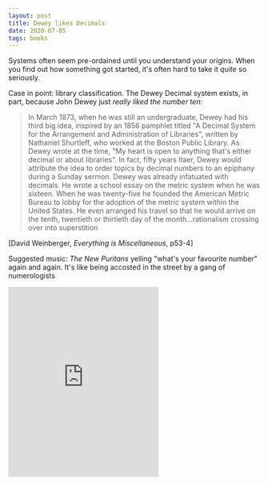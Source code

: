 ```yaml
---
layout: post
title: Dewey likes Decimals
date: 2020-07-05
tags: books
---
```


Systems often seem pre-ordained until you understand your origins. When you find out how something got started, it's often hard to take it *quite* so seriously.

Case in point: library classification. The Dewey Decimal system exists, in part, because John Dewey just *really liked the number ten*:

>In March 1873, when he was still an undergraduate, Dewey had his third big idea, inspired by an 1856 pamphlet titled "A Decimal System for the Arrangement and Administration of Libraries", written by Nathaniel Shurtleff, who worked at the Boston Public Library. As Dewey wrote at the time, "My heart is open to anything that's either decimal or about libraries". In fact, fifty years ltaer, Dewey would attribute the idea to order topics by decimal numbers to an epiphany during a Sunday sermon. Dewey was already infatuated with decimals. He wrote a school essay on the metric system when he was sixteen. When he was twenty-five he founded the American Metric Bureau to lobby for the adoption of the metric system within the United States. He even arranged his travel so that he would arrive on the tenth, twentieth or thirtieth day of the month...rationalism crossing over into superstition

[David Weinberger, *Everything is Miscellaneous*, p53-4]

Suggested music: *The New Puritans* yelling "what's your favourite number" again and again. It's like being accosted in the street by a gang of numerologists

<iframe src="https://open.spotify.com/embed/track/49vg0PAY3OhyxdjaEsKqdp" width="300" height="380" frameborder="0" allowtransparency="true" allow="encrypted-media"></iframe>